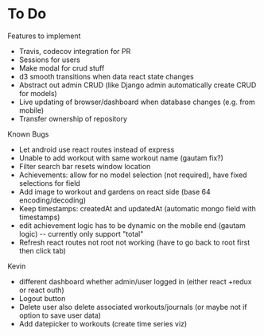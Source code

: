 # To Do
Features to implement
* Travis, codecov integration for PR
* Sessions for users
* Make modal for crud stuff
* d3 smooth transitions when data react state changes
* Abstract out admin CRUD (like Django admin automatically create CRUD for models)
* Live updating of browser/dashboard when database changes (e.g. from mobile)
* Transfer ownership of repository

Known Bugs
* Let android use react routes instead of express
* Unable to add workout with same workout name (gautam fix?)
* Filter search bar resets window location
* Achievements: allow for no model selection (not required), have fixed selections for field
* Add image to workout and gardens on react side (base 64 encoding/decoding)
* Keep timestamps: createdAt and updatedAt (automatic mongo field with timestamps)
* edit achievement logic has to be dynamic on the mobile end (gautam logic) -- currently only support "total"
* Refresh react routes not root not working (have to go back to root first then click tab)

Kevin
* different dashboard whether admin/user logged in (either react +redux or react outh)
* Logout button
* Delete user also delete associated workouts/journals (or maybe not if option to save user data)
* Add datepicker to workouts (create time series viz)